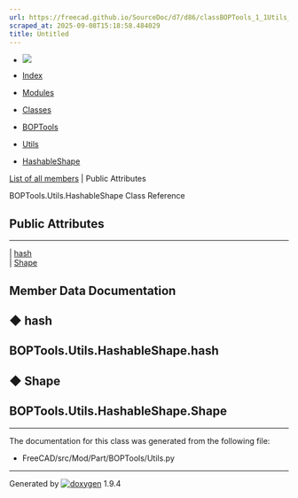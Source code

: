 ```yaml
---
url: https://freecad.github.io/SourceDoc/d7/d86/classBOPTools_1_1Utils_1_1HashableShape.html
scraped_at: 2025-09-08T15:18:58.484029
title: Untitled
---
```


  * [ ![](https://www.freecad.org/svg/logo-freecad.svg) ](https://freecadweb.org "FreeCAD")
  * [Index](../../index.html "Index")
  * [Modules](../../modules.html "Modules list")
  * [Classes](../../annotated.html "Annotated list")

  * [BOPTools](../../dc/dff/namespaceBOPTools.html)
  * [Utils](../../d8/d0e/namespaceBOPTools_1_1Utils.html)
  * [HashableShape](../../d7/d86/classBOPTools_1_1Utils_1_1HashableShape.html)

[List of all members](../../da/d8c/classBOPTools_1_1Utils_1_1HashableShape-members.html) | Public Attributes

BOPTools.Utils.HashableShape Class Reference

##  Public Attributes  
  
---  
|
[hash](../../d7/d86/classBOPTools_1_1Utils_1_1HashableShape.html#ada5f396c274d77f3c64afe7b25ba1399)  
|
[Shape](../../d7/d86/classBOPTools_1_1Utils_1_1HashableShape.html#a1bbdb52480f03ee87bb62b5134edb5ba)  
  
## Member Data Documentation

## ◆ hash

BOPTools.Utils.HashableShape.hash  
---  
  
## ◆ Shape

BOPTools.Utils.HashableShape.Shape  
---  
  
* * *

The documentation for this class was generated from the following file:

  * FreeCAD/src/Mod/Part/BOPTools/Utils.py

* * *

Generated by
[![doxygen](../../doxygen.svg)](https://www.doxygen.org/index.html) 1.9.4

